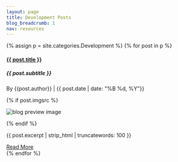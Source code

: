 ```yaml
---
layout: page
title: Development Posts
blog_breadcrumb: 1
nav: resources
---
```

<!-- this successfully gets the posts from the category that you want -->
<div class="row">
    {% assign p = site.categories.Development %} 
    {% for post in p %} 
    <div class="col-md-6">
        <div class="blog-preview">
                <h4><a href="{{ post.url }}">{{ post.title }}</a></h4>
                <h5>{{ post.subtitle }}</h5>
                <p class="byline">By {{post.author}} | {{ post.date | date: "%B %d, %Y"}}</p>
                {% if post.imgsrc %}<p><img src="{{ post.imgsrc }}" class="blog-preview-image" alt="blog preview image"/></p>{% endif %}
                <p class="blog-excerpt">{{ post.excerpt | strip_html | truncatewords: 100 }}</p>
                <div class="readMore">
                    <a href="{{ post.url }}" class="btn btn-blog">Read More</a>
                </div>
        </div>
    </div>
    {% endfor %}
</div>